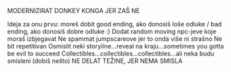 MODERNIZIRAT DONKEY KONGA JER ZAŠ NE

Ideja za onu prvu: moreš dobit good ending, ako donosiš loše odluke / bad ending, ako donosiš dobre odluke :)
Dodat random moving npc-jeve koje moraš izbjegavat
Ne spammat jumpscareove jer to onda više ni strašno
Ne bit repetitivan
Osmislit neki storyline...reveal na kraju...sometimes you gotta be evil to succeed
Collectibles...collectibles...collectibles...ali neka budu smisleni (dobiš nešto)
NE DELAT TEŽINE, JER NEMA SMISLA
